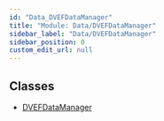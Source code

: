 ```yaml
---
id: "Data_DVEFDataManager"
title: "Module: Data/DVEFDataManager"
sidebar_label: "Data/DVEFDataManager"
sidebar_position: 0
custom_edit_url: null
---
```


## Classes

- [DVEFDataManager](../classes/Data_DVEFDataManager.DVEFDataManager.md)
